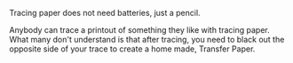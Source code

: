 Tracing paper does not need batteries, just a pencil.

Anybody can trace a printout of something they like with tracing paper.
What many don't understand is that after tracing, you need to black out the
opposite side of your trace to create a home made, Transfer Paper.